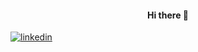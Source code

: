 
<h4 align="center">Hi there 👋</h4>



[![linkedin](https://img.shields.io/badge/Linkedin-000000?style=for-the-badge&logo=Linkedin&logoColor=white)](www.linkedin.com/in/esma-ozmiş)
